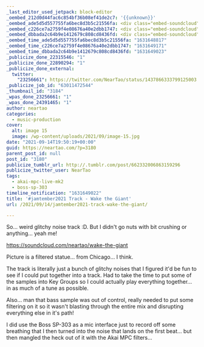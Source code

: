 ```yaml
---
_last_editor_used_jetpack: block-editor
_oembed_212d0d44fac6c854bf36b08ef41de2c7: '{{unknown}}'
_oembed_ade5d5d557755fa6bec8d3b5c21556fa: <div class="embed-soundcloud"><iframe title="Wake The Giant by NearTao" width="750" height="400" scrolling="no" frameborder="no" src="https://w.soundcloud.com/player/?visual=true&url=https%3A%2F%2Fapi.soundcloud.com%2Ftracks%2F1124682766&show_artwork=true&maxheight=1000&maxwidth=750"></iframe></div>
_oembed_c226ce7a2759f4e08676a40e2dbb1747: <div class="embed-soundcloud"><iframe title="Wake The Giant by NearTao" width="500" height="400" scrolling="no" frameborder="no" src="https://w.soundcloud.com/player/?visual=true&url=https%3A%2F%2Fapi.soundcloud.com%2Ftracks%2F1124682766&show_artwork=true&maxheight=750&maxwidth=500"></iframe></div>
_oembed_dbbada2c64b9e1412679c808cd8436fd: <div class="embed-soundcloud"><iframe title="Wake The Giant by NearTao" width="620" height="400" scrolling="no" frameborder="no" src="https://w.soundcloud.com/player/?visual=true&url=https%3A%2F%2Fapi.soundcloud.com%2Ftracks%2F1124682766&show_artwork=true&maxheight=930&maxwidth=620"></iframe></div>
_oembed_time_ade5d5d557755fa6bec8d3b5c21556fa: "1631648817"
_oembed_time_c226ce7a2759f4e08676a40e2dbb1747: "1631649171"
_oembed_time_dbbada2c64b9e1412679c808cd8436fd: "1631649023"
_publicize_done_22315546: "1"
_publicize_done_22890294: "1"
_publicize_done_external:
  twitter:
    "23256661": https://twitter.com/NearTao/status/1437866333799125003
_publicize_job_id: "63011472544"
_thumbnail_id: "3184"
_wpas_done_23256661: "1"
_wpas_done_24391465: "1"
author: neartao
categories:
  - music-production
cover:
  alt: image 15
  image: /wp-content/uploads/2021/09/image-15.jpg
date: "2021-09-14T19:50:19+00:00"
guid: https://neartao.com/?p=3180
parent_post_id: null
post_id: "3180"
publicize_tumblr_url: http://.tumblr.com/post/662332006863159296
publicize_twitter_user: NearTao
tags:
  - akai-mpc-live-mk2
  - boss-sp-303
timeline_notification: "1631649022"
title: '#jamtember2021 Track - Wake the Giant'
url: /2021/09/14/jamtember2021-track-wake-the-giant/

---
```

So... weird glitchy noise track :D. But I didn't go nuts with bit crushing or anything... yeah me!

https://soundcloud.com/neartao/wake-the-giant

Picture is a filtered statue... from Chicago... I think.

The track is literally just a bunch of glitchy noises that I figured it'd be fun to see if I could put together into a track. Had to take the time to put some of the samples into Key Groups so I could actually play everything together... in as much of a tune as possible.

Also... man that bass sample was out of control, really needed to put some filtering on it so it wasn't blasting through the entire mix and disrupting everything else in it's path!

I did use the Boss SP-303 as a mic interface just to record off some breathing that I then turned into the noise that lands on the first beat... but then mangled the heck out of it with the Akai MPC filters...

